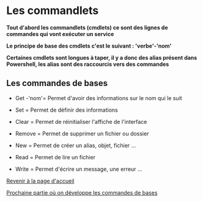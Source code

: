 # Les commandlets

__Tout d'abord les commandlets (cmdlets) ce sont des lignes de commandes qui vont exécuter un service__

__Le principe de base des cmdlets c'est le suivant : 'verbe'-'nom'__

__Certaines cmdlets sont longues à taper, il y a donc des alias présent dans Powershell, les alias sont des raccourcis vers des commandes__ 

## Les commandes de bases

- Get -'nom'= Permet d'avoir des informations sur le nom qui le suit

- Set = Permet de définir des informations

- Clear = Permet de réinitialiser l'affiche de l'interface

- Remove = Permet de supprimer un fichier ou dossier

- New = Permet de créer un alias, objet, fichier ...

- Read = Permet de lire un fichier 

- Write = Permet d'écrire un message, une erreur ...

[Revenir à la page d'accueil](https://github.com/kevinguyodo/Powershell/blob/main/README.md)

[Prochaine partie où on développe les commandes de bases](https://github.com/kevinguyodo/Powershell/blob/main/Commandlets.md)




